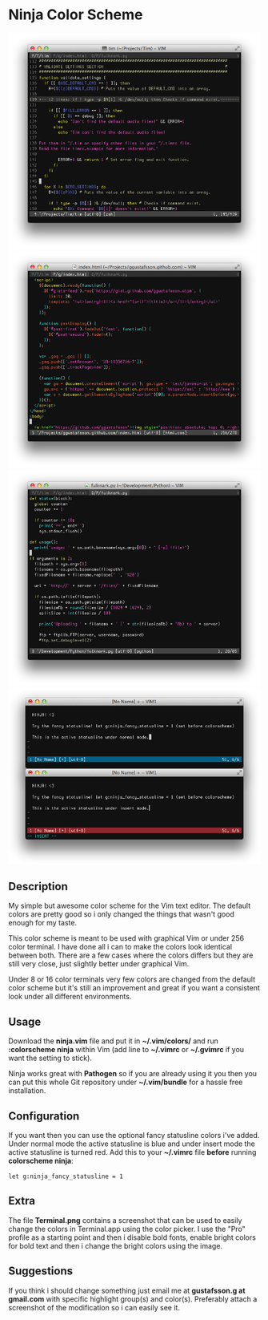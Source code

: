 Ninja Color Scheme
==================

![Preview 1](https://github.com/ggustafsson/Ninja-Color-Scheme/raw/master/Preview/Preview1.png)
![Preview 2](https://github.com/ggustafsson/Ninja-Color-Scheme/raw/master/Preview/Preview2.png)
![Preview 3](https://github.com/ggustafsson/Ninja-Color-Scheme/raw/master/Preview/Preview3.png)
![Preview 4](https://github.com/ggustafsson/Ninja-Color-Scheme/raw/master/Preview/Preview4.png)

Description
-----------
My simple but awesome color scheme for the Vim text editor. The default colors
are pretty good so i only changed the things that wasn't good enough for my
taste.

This color scheme is meant to be used with graphical Vim or under 256 color
terminal. I have done all i can to make the colors look identical between
both. There are a few cases where the colors differs but they are still very
close, just slightly better under graphical Vim.

Under 8 or 16 color terminals very few colors are changed from the default
color scheme but it's still an improvement and great if you want a consistent
look under all different environments.

Usage
-----
Download the **ninja.vim** file and put it in **~/.vim/colors/** and run
**:colorscheme ninja** within Vim (add line to **~/.vimrc** or **~/.gvimrc**
if you want the setting to stick).

Ninja works great with **Pathogen** so if you are already using it you then
you can put this whole Git repository under **~/.vim/bundle** for a hassle
free installation.

Configuration
-------------
If you want then you can use the optional fancy statusline colors i've added.
Under normal mode the active statusline is blue and under insert mode the
active statusline is turned red. Add this to your **~/.vimrc** file **before**
running **colorscheme ninja**:

    let g:ninja_fancy_statusline = 1

Extra
-----
The file **Terminal.png** contains a screenshot that can be used to easily
change the colors in Terminal.app using the color picker. I use the "Pro"
profile as a starting point and then i disable bold fonts, enable bright
colors for bold text and then i change the bright colors using the image.

Suggestions
-----------
If you think i should change something just email me at
**gustafsson.g at gmail.com** with specific highlight group(s) and color(s).
Preferably attach a screenshot of the modification so i can easily see it.
